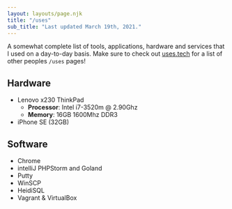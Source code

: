 ```yaml
---
layout: layouts/page.njk
title: "/uses"
sub_title: "Last updated March 19th, 2021."
---
```


A somewhat complete list of tools, applications, hardware and services that I used on a day-to-day basis. Make sure to check out <a href="https://uses.tech">uses.tech</a> for a list of other peoples <code>/uses</code> pages!

## Hardware

* Lenovo x230 ThinkPad
  * **Processor**: Intel i7-3520m @ 2.90Ghz
  * **Memory**: 16GB 1600Mhz DDR3
* iPhone SE (32GB)

## Software
* Chrome
* intelliJ PHPStorm and Goland
* Putty
* WinSCP
* HeidiSQL
* Vagrant &amp; VirtualBox

